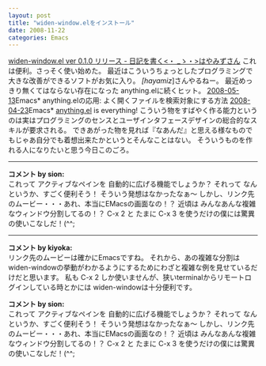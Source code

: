 ```yaml
---
layout: post
title: "widen-window.elをインストール"
date: 2008-11-22
categories: Emacs
---
```

[widen-window.el ver 0.1.0 リリース - 日記を書く<・ _ゝ・>はやみずさん](http://d.hatena.ne.jp/hayamiz/20081115/1226721842)
これは便利。さっそく使い始めた。
最近はこういうちょっとしたプログラミングで大きな改善ができるソフトがお気に入り。
*[hayamiz*]さんやるねー。
最近めっきり無くてはならない存在になった anything.elに続くヒット。
 [2008-05-13](/blog-archive/2008/05/13/post/)Emacs* anything.elの応用: よく開くファイルを検索対象にする方法
 [2008-04-23](/blog-archive/2008/04/23/post/)Emacs* [anything.el](http://www.emacswiki.org/cgi-bin/wiki/anything.el) is everything!
こういう物をすばやく作る能力というのは実はプログラミングのセンスとユーザインタフェースデザインの総合的なスキルが要求される。
できあがった物を見れば『なあんだ』と思える様なものでもじゃあ自分でも着想出来たかというとそんなことはない。
そういうものを作れる人になりたいと思う今日このごろ。



---

**コメント by sion:**  
これって アクティブなペインを 自動的に広げる機能でしょうか？
それって なんというか、すごく便利そう！
そういう発想はなかったなぁ～
しかし、リンク先のムービー・・・あれ、本当にEMacsの画面なの！？
近頃は みんなあんな複雑なウィンドウ分割してるの！？
 C-x 2 と たまに C-x 3 を使うだけの僕には驚異の使いこなしだ！(^^;


---

**コメント by kiyoka:**  
リンク先のムービーは確かにEmacsですね。
それから、あの複雑な分割はwiden-windowの挙動がわかるようにするためにわざと複雑な例を見せているだけだと思います。
私も C-x 2 しか使いませんが、狭いterminalからリモートログインしている時とかには widen-windowは十分便利です。

**コメント by sion:**  
これって アクティブなペインを 自動的に広げる機能でしょうか？
それって なんというか、すごく便利そう！
そういう発想はなかったなぁ～
しかし、リンク先のムービー・・・あれ、本当にEMacsの画面なの！？
近頃は みんなあんな複雑なウィンドウ分割してるの！？
 C-x 2 と たまに C-x 3 を使うだけの僕には驚異の使いこなしだ！(^^;
